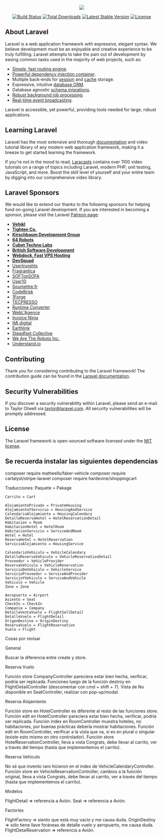 <p align="center"><img src="https://laravel.com/assets/img/components/logo-laravel.svg"></p>

<p align="center">
<a href="https://travis-ci.org/laravel/framework"><img src="https://travis-ci.org/laravel/framework.svg" alt="Build Status"></a>
<a href="https://packagist.org/packages/laravel/framework"><img src="https://poser.pugx.org/laravel/framework/d/total.svg" alt="Total Downloads"></a>
<a href="https://packagist.org/packages/laravel/framework"><img src="https://poser.pugx.org/laravel/framework/v/stable.svg" alt="Latest Stable Version"></a>
<a href="https://packagist.org/packages/laravel/framework"><img src="https://poser.pugx.org/laravel/framework/license.svg" alt="License"></a>
</p>

## About Laravel

Laravel is a web application framework with expressive, elegant syntax. We believe development must be an enjoyable and creative experience to be truly fulfilling. Laravel attempts to take the pain out of development by easing common tasks used in the majority of web projects, such as:

- [Simple, fast routing engine](https://laravel.com/docs/routing).
- [Powerful dependency injection container](https://laravel.com/docs/container).
- Multiple back-ends for [session](https://laravel.com/docs/session) and [cache](https://laravel.com/docs/cache) storage.
- Expressive, intuitive [database ORM](https://laravel.com/docs/eloquent).
- Database agnostic [schema migrations](https://laravel.com/docs/migrations).
- [Robust background job processing](https://laravel.com/docs/queues).
- [Real-time event broadcasting](https://laravel.com/docs/broadcasting).

Laravel is accessible, yet powerful, providing tools needed for large, robust applications.

## Learning Laravel

Laravel has the most extensive and thorough [documentation](https://laravel.com/docs) and video tutorial library of any modern web application framework, making it a breeze to get started learning the framework.

If you're not in the mood to read, [Laracasts](https://laracasts.com) contains over 1100 video tutorials on a range of topics including Laravel, modern PHP, unit testing, JavaScript, and more. Boost the skill level of yourself and your entire team by digging into our comprehensive video library.

## Laravel Sponsors

We would like to extend our thanks to the following sponsors for helping fund on-going Laravel development. If you are interested in becoming a sponsor, please visit the Laravel [Patreon page](https://patreon.com/taylorotwell):

- **[Vehikl](https://vehikl.com/)**
- **[Tighten Co.](https://tighten.co)**
- **[Kirschbaum Development Group](https://kirschbaumdevelopment.com)**
- **[64 Robots](https://64robots.com)**
- **[Cubet Techno Labs](https://cubettech.com)**
- **[British Software Development](https://www.britishsoftware.co)**
- **[Webdock, Fast VPS Hosting](https://www.webdock.io/en)**
- **[DevSquad](https://devsquad.com)**
- [UserInsights](https://userinsights.com)
- [Fragrantica](https://www.fragrantica.com)
- [SOFTonSOFA](https://softonsofa.com/)
- [User10](https://user10.com)
- [Soumettre.fr](https://soumettre.fr/)
- [CodeBrisk](https://codebrisk.com)
- [1Forge](https://1forge.com)
- [TECPRESSO](https://tecpresso.co.jp/)
- [Runtime Converter](http://runtimeconverter.com/)
- [WebL'Agence](https://weblagence.com/)
- [Invoice Ninja](https://www.invoiceninja.com)
- [iMi digital](https://www.imi-digital.de/)
- [Earthlink](https://www.earthlink.ro/)
- [Steadfast Collective](https://steadfastcollective.com/)
- [We Are The Robots Inc.](https://watr.mx/)
- [Understand.io](https://www.understand.io/)

## Contributing

Thank you for considering contributing to the Laravel framework! The contribution guide can be found in the [Laravel documentation](https://laravel.com/docs/contributions).

## Security Vulnerabilities

If you discover a security vulnerability within Laravel, please send an e-mail to Taylor Otwell via [taylor@laravel.com](mailto:taylor@laravel.com). All security vulnerabilities will be promptly addressed.

## License

The Laravel framework is open-sourced software licensed under the [MIT license](https://opensource.org/licenses/MIT).

## Se recuerda instalar las siguientes dependencias

composer require mattwells/faker-vehicle
composer require cartalyst/stripe-laravel
composer require hardevine/shoppingcart


Traducciones:
    Paquete = Pakage

    Carrito = Cart

    AlojamientoPrivado = PrivateHousing
    AlojamientoYServicio = HousingAndService
    CalendarioAlojamiento = HousingCalendary
    DetalleReservaHotel = HotelReservationDetail
    Habitacion = Room
    HabitacionHotel = HotelRoom
    HabitacionServicio = ServiceAndRoom
    Hotel = Hotel
    ReservaHotel = HotelReservation
    ServicioAlojamiento = HousingService

    CalendarioVehiculo = VehicleCalendary
    DetalleReservaVehiculo = VehicleReservationDetail
    Proveedor = VehicleProvider
    ReservaVehiculo = VehicleReservation
    ServicioDeVehiculo = VehicleService
    ServicioProveedor = ServiceAndProvider
    ServicioYVehiculo = ServiceAndVehicle
    Vehiculo = Vehicle
    Zone = Zone

    Aeropuerto = Airport
    Asiento = Seat
    CheckIn = CheckIn
    Compania = Company
    DetalleVentaVuelo = FlightSellDetail
    DetalleVuelo = FlightDetail
    OrigenDestino = OriginDestiny
    ReservaVuelo = FlightReservation
    Vuelo = Flight


Cosas por revisar

General

Buscar la diferencia entre create y store.

Reserva Vuelo

Función store CompanyController pareciera estar bien hecha, verificar, podría ser replicada.
Funciones luego de la función destroy en FlightDetailController (descomentar con cmd + shift + 7).
Vista de No disponible en SeatController, realizar con pop-up/modal.


Reserva Alojamiento

Función store en HotelController es diferente al resto de las funciones store.
Función edit en HotelController pareciera estar bien hecha, verificar, podría ser replicada.
Función index en RoomController muestra hoteles, no habitaciones, por buenas prácticas debería mostrar habitaciones.
Función edit en RoomController, verificar a la vista que va, si es en plural o singular (existe esto mismo en otro controlador).
Función store HotelReservationController, lleva a vista Congrats, debe llevar al carrito, ver a través del tiempo (hasta que implementemos el carrito).


Reserva Vehículo

No sé que invento raro hicieron en el index de VehicleCalendaryController.
Función store en VehicleReservationController, cambios a la función original, lleva a vista Congrats, debe llevar al carrito, ver a través del tiempo (hasta que implementemos el carrito).

Modelos

FlightDetail => referencia a Avión.
Seat => referencia a Avión.

Factories

FlightFactory => siento que está muy vacío y me causa duda.
OriginDestiny => sólo tiene llave foráneas de detalle vuelo y aeropuerto, me causa duda.
FlightDetaiReservation => referencia a Avión.

